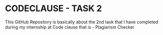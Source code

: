 # CODECLAUSE - TASK 2
This GitHub Repository is basically about the 2nd task that I have completed during my internship at Code clause that is - Plagiarism Checker
